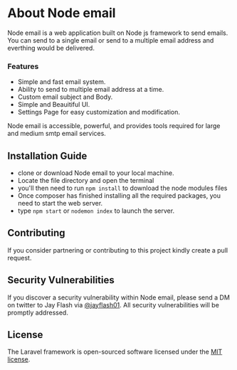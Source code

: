 # About Node email

Node email is a web application built on Node js framework to send emails.
You can send to a single email or send to a multiple email address and everthing would be delivered.

### Features 
- Simple and fast email system.
- Ability to send to multiple email address at a time.
- Custom email subject and Body.
- Simple and Beauitiful UI. 
- Settings Page for easy customization and modification.

Node email is accessible, powerful, and provides tools required for large and medium smtp email services.

## Installation Guide
- clone or download Node email to your local machine.
- Locate the file directory and open the terminal 
- you'll then need to run ```npm install``` to download the node modules files
- Once composer has finished installing all the required packages, you need to start the web server.
- type ``npm start`` or ```nodemon index``` to launch the server.


## Contributing

If you consider partnering or contributing to this project kindly create a pull request.

## Security Vulnerabilities

If you discover a security vulnerability within Node email, please send a DM on twitter to Jay Flash via [@jayflash01](https://twitter.com/jayflash01). All security vulnerabilities will be promptly addressed.

## License

The Laravel framework is open-sourced software licensed under the [MIT license](https://opensource.org/licenses/MIT).
